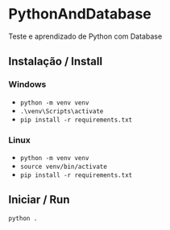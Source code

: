 # PythonAndDatabase
 Teste e aprendizado de Python com Database
 
## Instalação / Install
### Windows
<ul>
<li><code>python -m venv venv</code></li>
<li><code>.\venv\Scripts\activate</code></li>
<li><code>pip install -r requirements.txt</code></li>
</ul>

### Linux
<ul>
<li><code>python -m venv venv</code></li>
<li><code>source venv/bin/activate</code></li>
<li><code>pip install -r requirements.txt</code></li>
</ul>

## Iniciar / Run
<code>python .</code>
